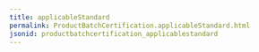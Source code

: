 ```yaml
---
title: applicableStandard
permalink: ProductBatchCertification.applicableStandard.html
jsonid: productbatchcertification_applicablestandard
---
```

